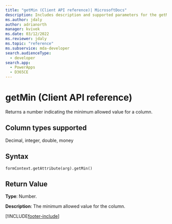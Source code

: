 ```yaml
---
title: "getMin (Client API reference)| MicrosoftDocs"
description: Includes description and supported parameters for the getMin method.
ms.author: jdaly
author: adrianorth
manager: kvivek
ms.date: 03/12/2022
ms.reviewer: jdaly
ms.topic: "reference"
ms.subservice: mda-developer
search.audienceType: 
  - developer
search.app: 
  - PowerApps
  - D365CE
---
```

# getMin (Client API reference)



Returns a number indicating the minimum allowed value for a column. 

## Column types supported

Decimal, integer, double, money

## Syntax

`formContext.getAttribute(arg).getMin()`

## Return Value

**Type**: Number. 

**Description**: The minimum allowed value for the column.



[!INCLUDE[footer-include](../../../../../includes/footer-banner.md)]